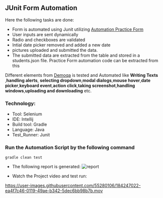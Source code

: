 ## JUnit Form Automation

Here the following tasks are done:

- Form is automated using Junit utilizing [Automation Practice Form](https://demoqa.com/automation-practice-form)
- User inputs are sent dynamically
- Radio and checkboxes are validated
- Intial date picker removed and added a new date
- pictures uploaded and submitted the data.
- The submitted data are extracted from the table and stored in a students.json file.
  Practice Form automation code can be extracted from this

Different elements from [Demoqa](https://demoqa.com/) is tested and Automated like **Writing Texts** ,**handling alerts**, **selecting dropdown**,**modal dialogs**,**mouse hover**,**date picker**,**keyboard event**,**action click**,**taking screenshot**,**handling windows**,**uploading and downloading** etc. </br>

### Technology: </br>

- Tool: Selenium
- IDE: Intellij
- Build tool: Gradle
- Language: Java
- Test_Runner: Junit

### Run the Automation Script by the following command

```
gradle clean test
```

- The following report is generated:
  ![report](https://user-images.githubusercontent.com/55280106/184246608-185942cc-f589-4ad9-a126-51ae402b0c5a.png)

- Watch the Project video and test run:

<https://user-images.githubusercontent.com/55280106/184247022-ea4f7c46-0119-49ae-b342-5dec6bb98b7b.mov>
